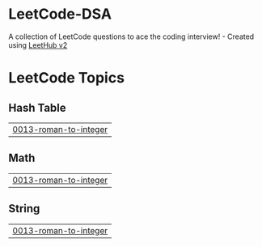 # LeetCode-DSA
A collection of LeetCode questions to ace the coding interview! - Created using [LeetHub v2](https://github.com/arunbhardwaj/LeetHub-2.0)

<!---LeetCode Topics Start-->
# LeetCode Topics
## Hash Table
|  |
| ------- |
| [0013-roman-to-integer](https://github.com/Hellkryptonium/LeetCode-DSA/tree/master/0013-roman-to-integer) |
## Math
|  |
| ------- |
| [0013-roman-to-integer](https://github.com/Hellkryptonium/LeetCode-DSA/tree/master/0013-roman-to-integer) |
## String
|  |
| ------- |
| [0013-roman-to-integer](https://github.com/Hellkryptonium/LeetCode-DSA/tree/master/0013-roman-to-integer) |
<!---LeetCode Topics End-->
